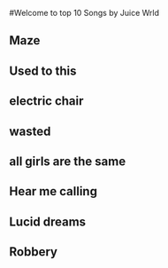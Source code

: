 #Welcome to top 10 Songs by Juice Wrld

## Maze
## Used to this
## electric chair
## wasted
## all girls are the same
## Hear me calling
## Lucid dreams
## Robbery


